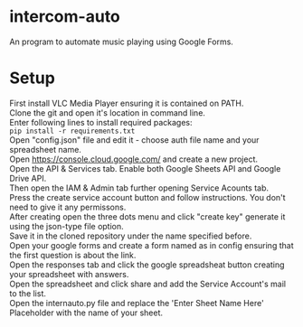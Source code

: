# intercom-auto
An program to automate music playing using Google Forms.
# Setup
First install VLC Media Player ensuring it is contained on PATH.<br/>
Clone the git and open it's location in command line.<br/>
Enter following lines to install required packages:<br/>
`pip install -r requirements.txt`<br/>
Open "config.json" file and edit it - choose auth file name and your spreadsheet name.<br/>
Open https://console.cloud.google.com/ and create a new project.<br/>
Open the API & Services tab. Enable both Google Sheets API and Google Drive API.<br/>
Then open the IAM & Admin tab further opening Service Acounts tab.<br/>
Press the create service account button and follow instructions. You don't need to give it any permissons.<br/>
After creating open the three dots menu and click "create key" generate it using the json-type file option.<br/>
Save it in the cloned repository under the name specified before.<br/>
Open your google forms and create a form named as in config ensuring that the first question is about the link.<br/>
Open the responses tab and click the google spreadsheat button creating your spreadsheet with answers.<br/>
Open the spreadsheet and click share and add the Service Account's mail to the list.<br/>
Open the internauto.py file and replace the 'Enter Sheet Name Here' Placeholder with the name of your sheet.<br/>
